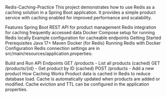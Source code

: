 Redis-Caching-Practice
This project demonstrates how to use Redis as a caching solution in a Spring Boot application. It provides a simple product service with caching enabled for improved performance and scalability.

Features
Spring Boot REST API for product management
Redis integration for caching frequently accessed data
Docker Compose setup for running Redis locally
Example configuration for cacheable endpoints
Getting Started
Prerequisites
Java 17+
Maven
Docker (for Redis)
Running Redis with Docker
Configuration
Redis connection settings are in src/main/resources/application.properties:

Build and Run
API Endpoints
GET /products - List all products (cached)
GET /products/{id} - Get product by ID (cached)
POST /products - Add a new product
How Caching Works
Product data is cached in Redis to reduce database load.
Cache is automatically updated when products are added or modified.
Cache eviction and TTL can be configured in the application properties.
